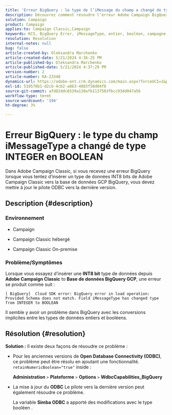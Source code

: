 ```yaml
---
title: 'Erreur BigQuery : le type de l’iMessage du champ a changé de type INTEGER en BOOLÉEN'
description: Découvrez comment résoudre l’erreur Adobe Campaign BigQuery - Field iMessageType a changé de type INTEGER en BOOLEAN.
solution: Campaign
product: Campaign
applies-to: Campaign Classic,Campaign
keywords: KCS, BigQuery Error, iMessageType, entier, booléen, campagne, Campaign Classic
resolution: Resolution
internal-notes: null
bug: false
article-created-by: Oleksandra Marchenko
article-created-date: 5/21/2024 4:36:25 PM
article-published-by: Oleksandra Marchenko
article-published-date: 5/21/2024 4:37:29 PM
version-number: 2
article-number: KA-23348
dynamics-url: https://adobe-ent.crm.dynamics.com/main.aspx?forceUCI=1&pagetype=entityrecord&etn=knowledgearticle&id=68d9c942-9017-ef11-9f8a-6045bd006b25
exl-id: 519578b1-d2cb-4cb2-a863-4083f58d04f0
source-git-commit: afd82ddc6539a130afb1137583fbcc93dd047a56
workflow-type: tm+mt
source-wordcount: '194'
ht-degree: 3%

---
```


# Erreur BigQuery : le type du champ iMessageType a changé de type INTEGER en BOOLEAN


Dans Adobe Campaign Classic, si vous recevez une erreur BigQuery lorsque vous tentez d’insérer un type de données INT8 bits de Adobe Campaign Classic vers la base de données GCP BigQuery, vous devez mettre à jour le pilote ODBC vers la dernière version.

## Description {#description}


### <b>Environnement</b>

- Campaign


- Campaign Classic hébergé


- Campaign Classic On-premise




### <b>Problème/Symptômes</b>

Lorsque vous essayez d’insérer une <b>INT8 bit</b> type de données depuis <b>Adobe Campaign Classic</b> to <b>Base de données BigQuery GCP</b>, une erreur se produit comme suit :


```
[ BigQuery]  Cloud SDK error: BigQuery error in load operation: Provided Schema does not match. Field iMessageType has changed type from INTEGER to BOOLEAN
```




Il semble y avoir un problème dans BigQuery avec les conversions implicites entre les types de données entiers et booléens.




## Résolution {#resolution}

<b>Solution :</b>
Il existe deux façons de résoudre ce problème :

- Pour les anciennes versions de <b>Open Database Connectivity (ODBC)</b>, ce problème peut être résolu en ajoutant une fonctionnalité. `retainNumericBoolean="true"` inside :



  <b>Administration</b> `>`  <b>Plateforme</b> `>`  <b>Options</b> `>`  <b>WdbcCapabilities_BigQuery</b>


- La mise à jour du <b>ODBC</b> Le pilote vers la dernière version peut également résoudre ce problème.



  La variable <b>Simba ODBC</b> a apporté des modifications avec le type booléen .
